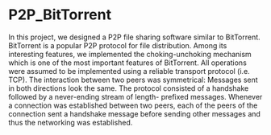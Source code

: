 # P2P_BitTorrent
In this project, we designed a P2P file sharing software similar to BitTorrent. BitTorrent is a popular P2P protocol for file distribution. Among its interesting features, we implemented the choking-unchoking mechanism which is one of the most important features of BitTorrent. All operations were assumed to be implemented using a reliable transport protocol (i.e. TCP). The interaction between two peers was symmetrical: Messages sent in both directions look the same. The protocol consisted of a handshake followed by a never-ending stream of length- prefixed messages. Whenever a connection was established between two peers, each of the peers of the connection sent a handshake message before sending other messages and thus the networking was established.
